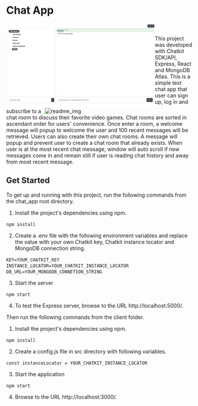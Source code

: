 # Chat App



<img src="./images/readme_img_001.png" alt="readme_img" align="left" width="400px"/><br/>
<img src="./images/readme_img_002.png" alt="readme_img" align="right" width="400px"/>





<p>This project was developed with Chatkit SDK/API, Express, React and MongoDB Atlas. This is a simple text chat app that user can sign up, log in and subscribe to a chat room to discuss their favorite video games. Chat rooms are sorted in ascendant order for users' convenience. Once enter a room, a welcome message will popup to welcome the user and 100 recent messages will be retrieved. Users can also create their own chat rooms. A message will popup and prevent user to create a chat room that already exists. When user is at the most recent chat message, window will auto scroll if new messages come in and remain still if user is reading chat history and away from most recent message.<p>


## Get Started

To get up and running with this project, run the following commands from the chat_app root directory.

1. Install the project's dependencies using npm.

```
npm install
```
2. Create a .env file with the following environment variables and replace the value with your own Chatkit key, Chatkit instance locator and MongoDB connection string.

```
KEY=YOUR_CHATKIT_KEY
INSTANCE_LOCATOR=YOUR_CHATKIT_INSTANCE_LOCATOR
DB_URL=YOUR_MONGODB_CONNETION_STRING
```
3. Start the server
```
npm start
```
4. To test the Express server, browse to the URL http://localhost:5000/.

Then run the following commands from the client folder.

1. Install the project's dependencies using npm.
```
npm install
```
2. Create a config.js file in src directory with following variables.
```
const instanceLocator = YOUR_CHATKIT_INSTANCE_LOCATOR
```
3. Start the application
```
npm start
```
4. Browse to the URL http://localhost:3000/.
